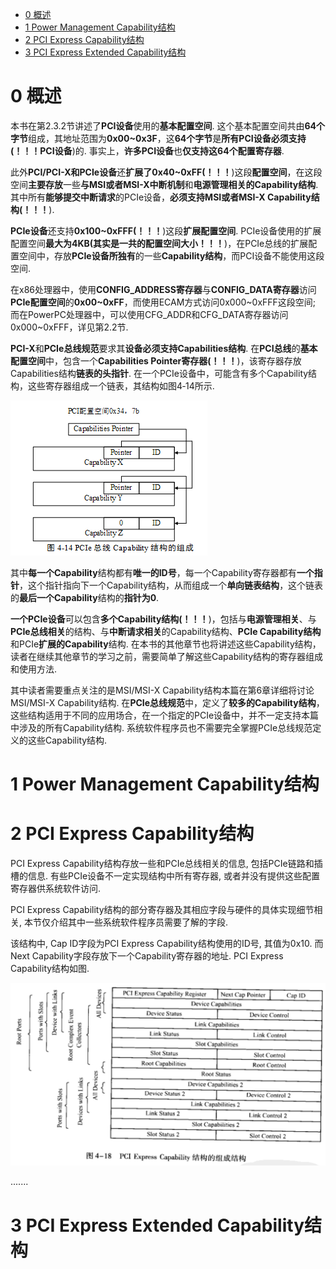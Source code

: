
<!-- @import "[TOC]" {cmd="toc" depthFrom=1 depthTo=6 orderedList=false} -->

<!-- code_chunk_output -->

* [0 概述](#0-概述)
* [1 Power Management Capability结构](#1-power-management-capability结构)
* [2 PCI Express Capability结构](#2-pci-express-capability结构)
* [3 PCI Express Extended Capability结构](#3-pci-express-extended-capability结构)

<!-- /code_chunk_output -->

# 0 概述

本书在第2.3.2节讲述了**PCI设备**使用的**基本配置空间**. 这个基本配置空间共由**64个字节**组成，其地址范围为**0x00\~0x3F**，这**64个字节**是**所有PCI设备必须支持(！！！PCI设备**)的. 事实上，**许多PCI设备**也**仅支持这64个配置寄存器**. 

此外**PCI/PCI\-X和PCIe设备**还**扩展了0x40\~0xFF(！！！**)这段**配置空间**，在这段空间**主要存放**一些**与MSI或者MSI\-X中断机制**和**电源管理相关的Capability结构**. 其中所有**能够提交中断请求**的PCIe设备，**必须支持MSI或者MSI\-X Capability结构(！！！**). 

**PCIe设备**还支持**0x100\~0xFFF(！！！**)这段**扩展配置空间**. PCIe设备使用的扩展配置空间**最大为4KB(其实是一共的配置空间大小！！！**)，在PCIe总线的扩展配置空间中，存放**PCIe设备所独有**的一些**Capability结构**，而PCI设备不能使用这段空间. 

在x86处理器中，使用**CONFIG\_ADDRESS寄存器**与**CONFIG\_DATA寄存器**访问**PCIe配置空间**的**0x00\~0xFF**，而使用ECAM方式访问0x000\~0xFFF这段空间; 而在PowerPC处理器中，可以使用CFG\_ADDR和CFG\_DATA寄存器访问0x000\~0xFFF，详见第2.2节. 

**PCI\-X**和**PCIe总线规范**要求其**设备必须支持Capabilities结构**. 在**PCI总线**的**基本配置空间**中，包含一个**Capabilities Pointer寄存器(！！！**)，该寄存器存放Capabilities结构**链表的头指针**. 在一个PCIe设备中，可能含有多个Capability结构，这些寄存器组成一个链表，其结构如图4‑14所示. 

![config](./images/12.png)

其中**每一个Capability**结构都有**唯一的ID号**，每一个Capability寄存器都有**一个指针**，这个指针指向下一个Capability结构，从而组成一个**单向链表结构**，这个链表的**最后一个Capability**结构的**指针为0**. 

**一个PCIe设备**可以包含**多个Capability结构(！！！**)，包括与**电源管理相关**、与**PCIe总线相关**的结构、与**中断请求相关**的Capability结构、**PCIe Capability结构**和PCIe**扩展的Capability**结构. 在本书的其他章节也将讲述这些Capability结构，读者在继续其他章节的学习之前，需要简单了解这些Capability结构的寄存器组成和使用方法. 

其中读者需要重点关注的是MSI/MSI\-X Capability结构本篇在第6章详细将讨论MSI/MSI-X Capability结构. 在**PCIe总线规范**中，定义了**较多的Capability结构**，这些结构适用于不同的应用场合，在一个指定的PCIe设备中，并不一定支持本篇中涉及的所有Capability结构. 系统软件程序员也不需要完全掌握PCIe总线规范定义的这些Capability结构. 

# 1 Power Management Capability结构

# 2 PCI Express Capability结构

PCI Express Capability结构存放一些和PCIe总线相关的信息, 包括PCIe链路和插槽的信息. 有些PCIe设备不一定实现结构中所有寄存器, 或者并没有提供这些配置寄存器供系统软件访问.

PCI Express Capability结构的部分寄存器及其相应字段与硬件的具体实现细节相关, 本节仅介绍其中一些系统软件程序员需要了解的字段.

该结构中, Cap ID字段为PCI Express Capability结构使用的ID号, 其值为0x10. 而Next Capability字段存放下一个Capability寄存器的地址. PCI Express Capability结构如图.

![config](./images/13.png)

.......


# 3 PCI Express Extended Capability结构